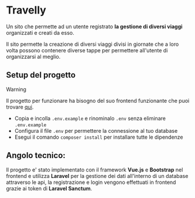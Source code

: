 # Travelly
Un sito che permette ad un utente registrato **la gestione di diversi viaggi** organizzati e creati da esso.

Il sito permette la creazione di diversi viaggi divisi in giornate che a loro volta possono contenere diverse tappe per permettere all'utente di organizzarsi al meglio.

## Setup del progetto
> [!WARNING]
> Il progetto per funzionare ha bisogno del suo frontend funzionante che puoi trovare [qui](https://github.com/AlfredoCastrogiovanni/travel-app).

- Copia e incolla ``` .env.example ``` e rinominalo ``` .env ``` senza eliminare ``` .env.example ```
- Configura il file ``` .env ``` per permettere la connessione al tuo database
- Esegui il comando ``` composer install ``` per installare tutte le dipendenze

## Angolo tecnico:
Il progetto e' stato implementato con il framework **Vue.js** e **Bootstrap** nel frontend e utilizza **Laravel** per la gestione dei dati all'interno di un database attraverso le api, la registrazione e login vengono effettuati in frontend grazie ai token di **Laravel Sanctum**.